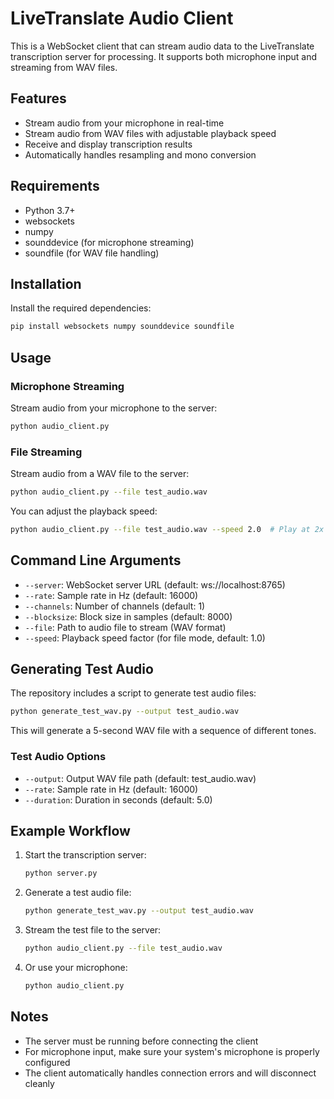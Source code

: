 # LiveTranslate Audio Client

This is a WebSocket client that can stream audio data to the LiveTranslate transcription server for processing. It supports both microphone input and streaming from WAV files.

## Features

- Stream audio from your microphone in real-time
- Stream audio from WAV files with adjustable playback speed
- Receive and display transcription results
- Automatically handles resampling and mono conversion

## Requirements

- Python 3.7+
- websockets
- numpy
- sounddevice (for microphone streaming)
- soundfile (for WAV file handling)

## Installation

Install the required dependencies:

```bash
pip install websockets numpy sounddevice soundfile
```

## Usage

### Microphone Streaming

Stream audio from your microphone to the server:

```bash
python audio_client.py
```

### File Streaming

Stream audio from a WAV file to the server:

```bash
python audio_client.py --file test_audio.wav
```

You can adjust the playback speed:

```bash
python audio_client.py --file test_audio.wav --speed 2.0  # Play at 2x speed
```

## Command Line Arguments

- `--server`: WebSocket server URL (default: ws://localhost:8765)
- `--rate`: Sample rate in Hz (default: 16000)
- `--channels`: Number of channels (default: 1)
- `--blocksize`: Block size in samples (default: 8000)
- `--file`: Path to audio file to stream (WAV format)
- `--speed`: Playback speed factor (for file mode, default: 1.0)

## Generating Test Audio

The repository includes a script to generate test audio files:

```bash
python generate_test_wav.py --output test_audio.wav
```

This will generate a 5-second WAV file with a sequence of different tones.

### Test Audio Options

- `--output`: Output WAV file path (default: test_audio.wav)
- `--rate`: Sample rate in Hz (default: 16000)
- `--duration`: Duration in seconds (default: 5.0)

## Example Workflow

1. Start the transcription server:
   ```bash
   python server.py
   ```

2. Generate a test audio file:
   ```bash
   python generate_test_wav.py --output test_audio.wav
   ```

3. Stream the test file to the server:
   ```bash
   python audio_client.py --file test_audio.wav
   ```

4. Or use your microphone:
   ```bash
   python audio_client.py
   ```

## Notes

- The server must be running before connecting the client
- For microphone input, make sure your system's microphone is properly configured
- The client automatically handles connection errors and will disconnect cleanly 